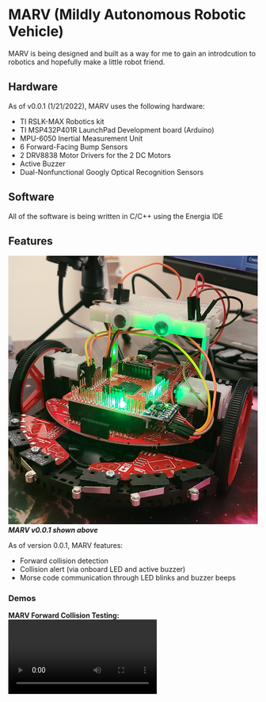 # MARV (Mildly Autonomous Robotic Vehicle)
MARV is being designed and built as a way for me to gain an introdcution to robotics and hopefully make a little robot friend.

## Hardware
As of v0.0.1 (1/21/2022), MARV uses the following hardware:
- TI RSLK-MAX Robotics kit
- TI MSP432P401R LaunchPad Development board (Arduino)
- MPU-6050 Inertial Measurement Unit
- 6 Forward-Facing Bump Sensors
- 2 DRV8838 Motor Drivers for the 2 DC Motors
- Active Buzzer
- Dual-Nonfunctional Googly Optical Recognition Sensors

## Software
All of the software is being written in C/C++ using the Energia IDE

## Features
![MARV v0.0.1](images/MARV0.0.1.jpg)
***MARV v0.0.1 shown above***

As of version 0.0.1, MARV features:
- Forward collision detection
- Collision alert (via onboard LED and active buzzer)
- Morse code communication through LED blinks and buzzer beeps

### Demos
**MARV Forward Collision Testing:**
![MARV-FCT1](images/MarvBump.wmv)